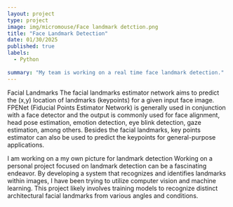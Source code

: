 ```yaml
---
layout: project
type: project
image: img/micromouse/Face landmark detction.png
title: "Face Landmark Detection"
date: 01/30/2025
published: true
labels:
  - Python
  
summary: "My team is working on a real time face landmark detection."
---
```



Facial Landmarks
The facial landmarks estimator network aims to predict the (x,y) location of landmarks (keypoints) for a given input face image. FPENet (Fiducial Points Estimator Network) is generally used in conjunction with a face detector and the output is commonly used for face alignment, head pose estimation, emotion detection, eye blink detection, gaze estimation, among others. Besides the facial landmarks, key points estimator can also be used to predict the keypoints for general-purpose applications.

I am working on a my own picture for landmark detection Working on a personal project focused on landmark detection can be a fascinating endeavor. By developing a system that recognizes and identifies landmarks within images, I have been trying to utilize computer vision and machine learning. This project likely involves training models to recognize distinct architectural facial landmarks from various angles and conditions.
